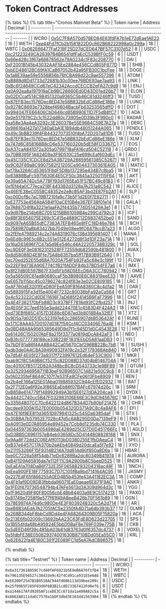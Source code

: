 # Token Contract Addresses

{% tabs %}
{% tab title="Cronos Mainnet Beta" %}
| Token name | Address                                                                                                                               | Decimal |
| ---------- | ------------------------------------------------------------------------------------------------------------------------------------- | ------- |
| WCRO       | [0x5C7F8A570d578ED84E63fdFA7b1eE72dEae1AE23](https://cronoscan.com/tokens/0x5C7F8A570d578ED84E63fdFA7b1eE72dEae1AE23/token-transfers) | 18      |
| WETH       | [0xe44Fd7fCb2b1581822D0c862B68222998a0c299a](https://cronoscan.com/tokens/0xe44Fd7fCb2b1581822D0c862B68222998a0c299a/token-transfers) | 18      |
| WBTC       | [0x062E66477Faf219F25D27dCED647BF57C3107d52](https://cronoscan.com/tokens/0x062E66477Faf219F25D27dCED647BF57C3107d52/token-transfers) | 8       |
| USDC       | [0xc21223249CA28397B4B6541dfFaEcC539BfF0c59](https://cronoscan.com/tokens/0xc21223249CA28397B4B6541dfFaEcC539BfF0c59/token-transfers) | 6       |
| USDT       | [0x66e428c3f67a68878562e79A0234c1F83c208770](https://cronoscan.com/tokens/0x66e428c3f67a68878562e79A0234c1F83c208770/token-transfers) | 6       |
| DAI        | [0xF2001B145b43032AAF5Ee2884e456CCd805F677D](https://cronoscan.com/tokens/0xF2001B145b43032AAF5Ee2884e456CCd805F677D/token-transfers) | 18      |
| SHIB       | [0xbED48612BC69fA1CaB67052b42a95FB30C1bcFee](https://cronoscan.com/tokens/0xbED48612BC69fA1CaB67052b42a95FB30C1bcFee/token-transfers) | 18      |
| DOGE       | [0x1a8E39ae59e5556B56b76fCBA98d22c9ae557396](https://cronoscan.com/tokens/0x1a8E39ae59e5556B56b76fCBA98d22c9ae557396/token-transfers) | 8       |
| ATOM       | [0xB888d8Dd1733d72681b30c00ee76BDE93ae7aa93](https://cronoscan.com/address/0xB888d8Dd1733d72681b30c00ee76BDE93ae7aa93/transactions)   | 6       |
| LINK       | [0xBc6f24649CCd67eC42342AccdCECCB2eFA27c9d9](https://cronoscan.com/address/0xBc6f24649CCd67eC42342AccdCECCB2eFA27c9d9/transactions)   | 18      |
| ENJ        | [0x0A92ea8a197919aCb9BC26660Ed0D43D01ed26b7](https://cronoscan.com/address/0x0A92ea8a197919aCb9BC26660Ed0D43D01ed26b7/transactions)   | 18      |
| ELON       | [0x02DCcaf514C98451320a9365C5b46C61d3246ff3](https://cronoscan.com/address/0x02DCcaf514C98451320a9365C5b46C61d3246ff3/transactions)   | 18      |
| TUSD       | [0x87EFB3ec1576Dec8ED47e58B832bEdCd86eE186e](https://cronoscan.com/address/0x87EFB3ec1576Dec8ED47e58B832bEdCd86eE186e/transactions)   | 18      |
| LUNC       | [0x9278C8693e7328bef49804BacbFb63253565dffD](https://cronoscan.com/address/0x9278C8693e7328bef49804BacbFb63253565dffD/transactions)   | 6       |
| DOT        | [0x994047FE66406CbD646cd85B990E11D7F5dB8fC7](https://cronoscan.com/address/0x994047FE66406CbD646cd85B990E11D7F5dB8fC7/transactions)   | 10      |
| ADA        | [0x0e517979C2c1c1522ddB0c73905e0D39b3F990c0](https://cronoscan.com/address/0x0e517979C2c1c1522ddB0c73905e0D39b3F990c0/transactions)   | 6       |
| RADAR      | [0xa58e3AeAeA3292c3E260378e55E9684C59E7A27a](https://cronoscan.com/address/0xa58e3AeAeA3292c3E260378e55E9684C59E7A27a/transactions)   | 18      |
| DERC       | [0x98616a1427a1734DaEbA1E1894db48051244A065](https://cronoscan.com/address/0x98616a1427a1734DaEbA1E1894db48051244A065/transactions)   | 18      |
| PENDLE     | [0x49c3bBB239f4FB44327073510f4bA72D207a81D6](https://cronoscan.com/address/0x49c3bBB239f4FB44327073510f4bA72D207a81D6/transactions)   | 18      |
| TUSD       | [0x87EFB3ec1576Dec8ED47e58B832bEdCd86eE186e](https://cronoscan.com/address/0x87EFB3ec1576Dec8ED47e58B832bEdCd86eE186e/transactions)   | 18      |
| XLM        | [0x747d6C858168B8cD6e537160320b5dE58FD3367C](https://cronoscan.com/address/0x747d6C858168B8cD6e537160320b5dE58FD3367C/transactions)   | 7       |
| EOS        | [0xA37caA841072a305a0799718aFA16cd504C52118](https://cronoscan.com/address/0xA37caA841072a305a0799718aFA16cd504C52118/transactions)   | 4       |
| QRDO       | [0x70BB395F1A824D9a3F9D510C25e699cEaf603dEc](https://cronoscan.com/address/0x70BB395F1A824D9a3F9D510C25e699cEaf603dEc/transactions)   | 8       |
| ALI        | [0x45C135C1CDCE8d25A3B729A28659561385C52671](https://cronoscan.com/address/0x45C135C1CDCE8d25A3B729A28659561385C52671/transactions)   | 18      |
| APE        | [0x9C62F89a8C9907582f21205Ce90443730361EA05](https://cronoscan.com/address/0x9C62F89a8C9907582f21205Ce90443730361EA05/transactions)   | 18      |
| MATIC      | [0xf78a326ACd53651F8dF5D8b137295e434B7c8ba5](https://cronoscan.com/address/0xf78a326ACd53651F8dF5D8b137295e434B7c8ba5/transactions)   | 18      |
| FTM        | [0x63888BaFc5975630E4E5CF50c3845a3250115F64](https://cronoscan.com/address/0x63888BaFc5975630E4E5CF50c3845a3250115F64/transactions)   | 18      |
| AKT        | [0x39a65A74Dc5A778Ff93d1765Ea51F57BC49c81B3](https://cronoscan.com/address/0x39a65A74Dc5A778Ff93d1765Ea51F57BC49c81B3/transactions)   | 6       |
| CRV        | [0xfEf44a0C77eca218F443382d3128a7A251a8C542](https://cronoscan.com/address/0xfEf44a0C77eca218F443382d3128a7A251a8C542/transactions)   | 18      |
| ALICE      | [0x46EfE38eC0558C48352e2eBc85AF3bd2E87Fb2A1](https://cronoscan.com/address/0x46EfE38eC0558C48352e2eBc85AF3bd2E87Fb2A1/transactions)   | 6       |
| SLP        | [0xc00DcfBc7aC19B7210fa9c73b5F1d2E0f7E62711](https://cronoscan.com/address/0xc00DcfBc7aC19B7210fa9c73b5F1d2E0f7E62711/transactions)   | 0       |
| AXS        | [0xE27753e456AbA584f10aCEf0B4e367EF38f01e14](https://cronoscan.com/address/0xE27753e456AbA584f10aCEf0B4e367EF38f01e14/transactions)   | 18      |
| GALA       | [0x7A887D4f8a3221e1aaFA2f4435b774D51429A3e1](https://cronoscan.com/address/0x7A887D4f8a3221e1aaFA2f4435b774D51429A3e1/transactions)   | 8       |
| LTC        | [0x9d97Be214b68C7051215BB61059B4e299Cd792c3](https://cronoscan.com/address/0x9d97Be214b68C7051215BB61059B4e299Cd792c3/transactions)   | 8       |
| ICP        | [0x8Bf3E654075E269c1C415e4889C12D9837452be0](https://cronoscan.com/address/0x8Bf3E654075E269c1C415e4889C12D9837452be0/transactions)   | 8       |
| SAND       | [0x9097eA65B55dfC7383A7EFB465e8fFC18D46e784](https://cronoscan.com/address/0x9097eA65B55dfC7383A7EFB465e8fFC18D46e784/transactions)   | 18      |
| BCH        | [0x7589B70aBb83427bb7049e08ee9fC6479ccB7a23](https://cronoscan.com/address/0x7589B70aBb83427bb7049e08ee9fC6479ccB7a23/transactions)   | 8       |
| ALGO       | [0x2fEfe47989214c2e74A6319076c138d395681407](https://cronoscan.com/address/0x2fEfe47989214c2e74A6319076c138d395681407/transactions)   | 6       |
| MANA       | [0x6Ed8c99E5c6B2c551e012E4272d8f3d1DF23a71A](https://cronoscan.com/address/0x6Ed8c99E5c6B2c551e012E4272d8f3d1DF23a71A/transactions)   | 18      |
| UNI        | [0x16aD43896f7C47a5d9Ee546c44A22205738B329c](https://cronoscan.com/address/0x16aD43896f7C47a5d9Ee546c44A22205738B329c/transactions)   | 18      |
| SOL        | [0xc9DE0F3e08162312528FF72559db82590b481800](https://cronoscan.com/address/0xc9DE0F3e08162312528FF72559db82590b481800/transactions)   | 9       |
| AVAX       | [0x8d58088D4E8Ffe75A8b6357ba5ff17B93B912640](https://cronoscan.com/address/0x8d58088D4E8Ffe75A8b6357ba5ff17B93B912640/transactions)   | 9       |
| ZIL        | [0xc70ed252E55d68A7020A754Fb92Fa5c68e3c199f](https://cronoscan.com/address/0xc70ed252E55d68A7020A754Fb92Fa5c68e3c199f/transactions)   | 12      |
| FLOW       | [0x22EF9d73EA90E774CfB21fADDF84b37BD54FE7a6](https://cronoscan.com/address/0x22EF9d73EA90E774CfB21fADDF84b37BD54FE7a6/transactions)   | 8       |
| IMX        | [0x8f27dB0E597B67F33d5Fb58D5EEcD6A3CC780942](https://cronoscan.com/address/0x8f27dB0E597B67F33d5Fb58D5EEcD6A3CC780942/transactions)   | 18      |
| OMG        | [0x5a56509C61ad80680caF5b3B980E6C88319eeE33](https://cronoscan.com/address/0x5a56509C61ad80680caF5b3B980E6C88319eeE33/transactions)   | 18      |
| AAVE       | [0xE657b115bc45c0786274c824f83e3e02CE809185](https://cronoscan.com/address/0xE657b115bc45c0786274c824f83e3e02CE809185/transactions)   | 18      |
| LRC        | [0xAF760dE3201fEeD80FEeA59FB16A8360C8c4d1a2](https://cronoscan.com/address/0xAF760dE3201fEeD80FEeA59FB16A8360C8c4d1a2/transactions)   | 18      |
| DAR        | [0x5893915Fe3d15e4004F7232c80036bFa92aCa564](https://cronoscan.com/address/0x5893915Fe3d15e4004F7232c80036bFa92aCa564/transactions)   | 6       |
| GRT        | [0x4c523222Cd0DE11616F7aD685f24145B9FaF7996](https://cronoscan.com/address/0x4c523222Cd0DE11616F7aD685f24145B9FaF7996/transactions)   | 18      |
| CHZ        | [0x4E4F362170bFb88D3c9378FF7818d93fC2fbd257](https://cronoscan.com/address/0x4E4F362170bFb88D3c9378FF7818d93fC2fbd257/transactions)   | 18      |
| INJ        | [0x4E05F3C7ee6155e3add224470E1c4583D4F424A3](https://cronoscan.com/address/0x4E05F3C7ee6155e3add224470E1c4583D4F424A3/transactions)   | 18      |
| KNC        | [0xd73EBf885C4157D3E88c6D87ad3b8018B4a32fEF](https://cronoscan.com/address/0xd73EBf885C4157D3E88c6D87ad3b8018B4a32fEF/transactions)   | 18      |
| XTZ        | [0x9D5a7d02D51Dc523197e62c2865907dbB53642Af](https://cronoscan.com/address/0x9D5a7d02D51Dc523197e62c2865907dbB53642Af/transactions)   | 6       |
| RUNE       | [0x171C8AAA57D0107d0187f54Ccf4CC03406E76a4E](https://cronoscan.com/address/0x171C8AAA57D0107d0187f54Ccf4CC03406E76a4E/transactions)   | 8       |
| KSM        | [0x0BD48A8A9565385649D9d7f1c945D1d0C4543E26](https://cronoscan.com/address/0x0BD48A8A9565385649D9d7f1c945D1d0C4543E26/transactions)   | 12      |
| HNT        | [0x61426C150207AbF8a215f3377a0819dDcA842aF3](https://cronoscan.com/address/0x61426C150207AbF8a215f3377a0819dDcA842aF3/transactions)   | 8       |
| NEO        | [0xB3fc0777738168ce33B228F1831EEbD5A81aaDB3](https://cronoscan.com/address/0xB3fc0777738168ce33B228F1831EEbD5A81aaDB3/transactions)   | 0       |
| YFI        | [0x7bDF81a86f4AA8B442Ca05670Cbf296BB22Bc7bB](https://cronoscan.com/address/0x7bDF81a86f4AA8B442Ca05670Cbf296BB22Bc7bB/transactions)   | 18      |
| SUSHI      | [0xdb3de0AAC8A39490932FA19c2e32F179368Ab840](https://cronoscan.com/address/0xdb3de0AAC8A39490932FA19c2e32F179368Ab840/transactions)   | 18      |
| QNT        | [0x7d54F4E05f273a9317f723997612Ed64eF53C900](https://cronoscan.com/address/0x7d54F4E05f273a9317f723997612Ed64eF53C900/transactions)   | 18      |
| MKR        | [0xab9Cf8C5A9B6Cf5215c82D088D37d04bB146704A](https://cronoscan.com/address/0xab9Cf8C5A9B6Cf5215c82D088D37d04bB146704A/transactions)   | 18      |
| HOT        | [0xc4010CfB5172D82A348bcBC8cD543733c1e9BF89](https://cronoscan.com/address/0xc4010CfB5172D82A348bcBC8cD543733c1e9BF89/transactions)   | 18      |
| QTUM       | [0x32529346958711B3beF92B96507C14821e50C9c8](https://cronoscan.com/address/0x32529346958711B3beF92B96507C14821e50C9c8/transactions)   | 8       |
| CELR       | [0xfA0235feF8644C107f7e531Fa9CFe0613Fbe8909](https://cronoscan.com/address/0xfA0235feF8644C107f7e531Fa9CFe0613Fbe8909/transactions)   | 18      |
| REN        | [0x2b4eE166a125E01Aba019885932C944cEfED2932](https://cronoscan.com/address/0x2b4eE166a125E01Aba019885932C944cEfED2932/transactions)   | 18      |
| BAT        | [0x2F712E0a6f92e3f865EaEb86f07BAFc67974d26c](https://cronoscan.com/address/0x2F712E0a6f92e3f865EaEb86f07BAFc67974d26c/transactions)   | 18      |
| SRM        | [0xB858e614779f148992949A3b15E6127dDA204ca4](https://cronoscan.com/address/0xB858e614779f148992949A3b15E6127dDA204ca4/transactions)   | 6       |
| DYDX       | [0x4442C740cc5B47F032983106E66E3C9dC945676C](https://cronoscan.com/address/0x4442C740cc5B47F032983106E66E3C9dC945676C/transactions)   | 18      |
| UMA        | [0x33564807CC70c6422124d867B344D7b90bF21A76](https://cronoscan.com/address/0x33564807CC70c6422124d867B344D7b90bF21A76/transactions)   | 18      |
| CHR        | [0xcdee9300A1527E0000b054320D371A9C8c4a8AF6](https://cronoscan.com/address/0xcdee9300A1527E0000b054320D371A9C8c4a8AF6/transactions)   | 6       |
| EFI        | [0x47E16f9EE811d3651D979941325c545Da6385daF](https://cronoscan.com/address/0x47E16f9EE811d3651D979941325c545Da6385daF/transactions)   | 18      |
| STX        | [0x30BBA7b57952E7028c47d5c6AB295D0Da7139eF9](https://cronoscan.com/address/0x30BBA7b57952E7028c47d5c6AB295D0Da7139eF9/transactions)   | 6       |
| ENS        | [0xA0913e0D7A85954e89452e7Ccb8d1235db74C330](https://cronoscan.com/address/0xA0913e0D7A85954e89452e7Ccb8d1235db74C330/transactions)   | 18      |
| PLA        | [0x044597363b0054986aE4289d25CD7D0D451766Fc](https://cronoscan.com/address/0x044597363b0054986aE4289d25CD7D0D451766Fc/transactions)   | 18      |
| AGLD       | [0xD3BB5C6961157eB4eb03658Dc5D4144808828168](https://cronoscan.com/address/0xD3BB5C6961157eB4eb03658Dc5D4144808828168/transactions)   | 18      |
| SNX        | [0x9Aa8F72dd2C06EAff0113bD0380255E1fbDAeaC4](https://cronoscan.com/address/0x9Aa8F72dd2C06EAff0113bD0380255E1fbDAeaC4/transactions)   | 18      |
| SPELL      | [0xB37e6457C17A370b2eAEb40849d20dcaEa5f7e92](https://cronoscan.com/address/0xB37e6457C17A370b2eAEb40849d20dcaEa5f7e92/transactions)   | 18      |
| XYO        | [0x211153266F15F9314B214A7dd614d90f850a8D6a](https://cronoscan.com/address/0x211153266F15F9314B214A7dd614d90f850a8D6a/transactions)   | 18      |
| HBAR       | [0xe0C7226a58f54db71eDc6289Ba2dc80349B41974](https://cronoscan.com/address/0xe0C7226a58f54db71eDc6289Ba2dc80349B41974/transactions)   | 8       |
| AURORA     | [0xB4f1D9A65816da7e112F11C9A2900b8C5beeD525](https://cronoscan.com/address/0xB4f1D9A65816da7e112F11C9A2900b8C5beeD525/transactions)   | 18      |
| RNDR       | [0xEaEA1a708DaB6f732E35F06588293204318ac48F](https://cronoscan.com/address/0xEaEA1a708DaB6f732E35F06588293204318ac48F/transactions)   | 18      |
| 1INCH      | [0xEea900FE18F77593C7D7C105fBa9bd714164AC95](https://cronoscan.com/address/0xEea900FE18F77593C7D7C105fBa9bd714164AC95/transactions)   | 18      |
| JASMY      | [0x227EdF65f866255A0ED4B5b453fe43A41182EC3A](https://cronoscan.com/address/0x227EdF65f866255A0ED4B5b453fe43A41182EC3A/transactions)   | 18      |
| COMP       | [0x4Fb1af9D09DB3fbbda96071EaE0aeae6E871F9AC](https://cronoscan.com/address/0x4Fb1af9D09DB3fbbda96071EaE0aeae6E871F9AC/transactions)   | 18      |
| ANKR       | [0x1FE0f470736548794b47AFe5613d3A309d964d3c](https://cronoscan.com/address/0x1FE0f470736548794b47AFe5613d3A309d964d3c/transactions)   | 18      |
| YGG        | [0xfF9620d9F80F80056cbE4Bb84403a9E9C5174213](https://cronoscan.com/address/0xfF9620d9F80F80056cbE4Bb84403a9E9C5174213/transactions)   | 18      |
| PAXG       | [0x81749e7258f9e577f61f49ABeeB426b70F561b89](https://cronoscan.com/address/0x81749e7258f9e577f61f49ABeeB426b70F561b89/transactions)   | 18      |
| OGN        | [0x78E9974A74d6c980De4E3F8039248320c5A2d714](https://cronoscan.com/address/0x78E9974A74d6c980De4E3F8039248320c5A2d714/transactions)   | 18      |
| AR         | [0xeB6B3AEdA7A2705fAC5e2350fA4D71a64b393b37](https://cronoscan.com/address/0xeB6B3AEdA7A2705fAC5e2350fA4D71a64b393b37/transactions)   | 12      |
| GLMR       | [0x268B344bF8bbCd9Dd4e4FA68264309B05F15820a](https://cronoscan.com/address/0x268B344bF8bbCd9Dd4e4FA68264309B05F15820a/transactions)   | 18      |
| ACA        | [0x213E6fb02009c13692bAA23C63FdE8D623d22705](https://cronoscan.com/address/0x213E6fb02009c13692bAA23C63FdE8D623d22705/transactions)   | 12      |
| SPS        | [0x1B554fda68bA95924E5bbD0BaF8e769F039e775B](https://cronoscan.com/address/0x1B554fda68bA95924E5bbD0BaF8e769F039e775B/transactions)   | 18      |
| CKB        | [0x5dEED46f39c485bA03b61d83763d0f6357dc4737](https://cronoscan.com/address/0x5dEED46f39c485bA03b61d83763d0f6357dc4737/transactions)   | 8       |
| VOXEL      | [0x5fdbFE38E050829374001630B8710BDd05Ea55C0](https://cronoscan.com/address/0x5fdbFE38E050829374001630B8710BDd05Ea55C0/transactions)   | 18      |
| KRL        | [0x62E622fa4E180C391f2E089FC1d5eA7AdCB96575](https://cronoscan.com/address/0x62E622fa4E180C391f2E089FC1d5eA7AdCB96575/transactions)   | 18      |


{% endtab %}

{% tab title="Testnet" %}
| Token name | Address                                      | Decimal |
| ---------- | -------------------------------------------- | ------- |
| WCRO       | `0x6a3173618859C7cd40fAF6921b5E9eB6A76f1fD4` | 18      |
| WETH       | `0x796135E94527c38433e9c42f4Cd91ca931E5e6A6` | 18      |
| WBTC       | `0xEE200f25d7B1B9518AC944fd60b113d39bee209c` | 8       |
| USDC       | `0x25f0965F285F03d6F6B3B21c8EC3367412Fd0ef6` | 6       |
| USDT       | `0xa144617Afd9205AF1ceDE3Cc671da1a409A82c5a` | 6       |
| DAI        | `0x8662A8111daEC7570a1bDF3dbd3E163d41563904` | 18      |
{% endtab %}
{% endtabs %}
